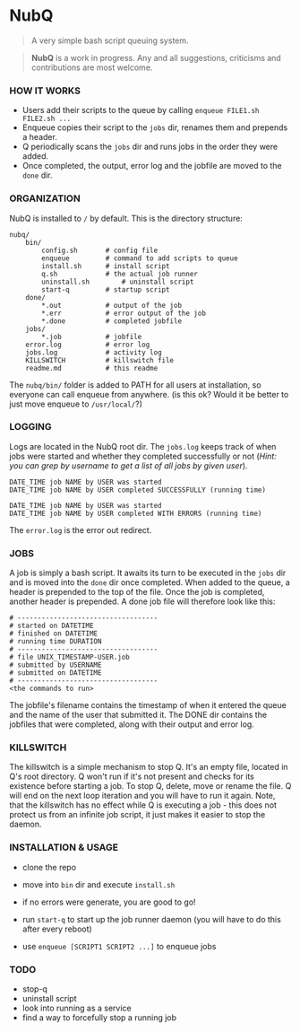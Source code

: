 # NubQ
> A very simple bash script queuing system.

> **NubQ** is a work in progress. Any and all suggestions, criticisms and contributions are most welcome. 

### HOW IT WORKS
* Users add their scripts to the queue by calling `enqueue FILE1.sh FILE2.sh ...`
* Enqueue copies their script to the `jobs` dir, renames them and prepends a header.
* Q periodically scans the `jobs` dir and runs jobs in the order they were added. 
* Once completed, the output, error log and the jobfile are moved to the `done` dir.

### ORGANIZATION
NubQ is installed to `/` by default. This is the directory structure:

```
nubq/
	bin/
		config.sh		# config file
		enqueue			# command to add scripts to queue
		install.sh		# install script
		q.sh			# the actual job runner
		uninstall.sh		# uninstall script
		start-q			# startup script
	done/
		*.out 			# output of the job 
		*.err 			# error output of the job
		*.done 			# completed jobfile
	jobs/
		*.job 			# jobfile
	error.log 			# error log
	jobs.log 			# activity log
	KILLSWITCH 			# killswitch file
	readme.md			# this readme
```
The `nubq/bin/` folder is added to PATH for all users at installation, so everyone can call enqueue from anywhere. (is this ok? Would it be better to just move enqueue to `/usr/local/`?)

### LOGGING
Logs are located in the NubQ root dir. The `jobs.log` keeps track of when jobs were started and whether they completed successfully or not (*Hint: you can grep by username to get a list of all jobs by given user*). 
```
DATE_TIME job NAME by USER was started
DATE_TIME job NAME by USER completed SUCCESSFULLY (running time)

DATE_TIME job NAME by USER was started
DATE_TIME job NAME by USER completed WITH ERRORS (running time)
```
The `error.log` is the error out redirect.

### JOBS
A job is simply a bash script. It awaits its turn to be executed in the `jobs` dir and is moved into the `done` dir once completed. 
When added to the queue, a header is prepended to the top of the file. Once the job is completed, another header is prepended. A done job file will therefore look like this: 

```
# -----------------------------------
# started on DATETIME
# finished on DATETIME
# running time DURATION
# -----------------------------------
# file UNIX_TIMESTAMP-USER.job
# submitted by USERNAME
# submitted on DATETIME
# -----------------------------------
<the commands to run>
```

The jobfile's filename contains the timestamp of when it entered the queue and the name of the user that submitted it.
The DONE dir contains the jobfiles that were completed, along with their output and error log.

### KILLSWITCH
The killswitch is a simple mechanism to stop Q. It's an empty file, located in Q's root directory. Q won't run if it's not present and checks for its existence before starting a job. To stop Q, delete, move or rename the file. Q will end on the next loop iteration and you will have to run it again. 
Note, that the killswitch has no effect while Q is executing a job - this does not protect us from an infinite job script, it just makes it easier to stop the daemon.

### INSTALLATION & USAGE
* clone the repo
* move into `bin` dir and execute `install.sh`
* if no errors were generate, you are good to go!

* run `start-q` to start up the job runner daemon (you will have to do this after every reboot)
* use `enqueue [SCRIPT1 SCRIPT2 ...]` to enqueue jobs

### TODO
* stop-q
* uninstall script
* look into running as a service
* find a way to forcefully stop a running job
